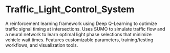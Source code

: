 # Traffic_Light_Control_System
A reinforcement learning framework using Deep Q-Learning to optimize traffic signal timing at intersections. Uses SUMO to simulate traffic flow and a neural network to learn optimal light phase selections that minimize vehicle wait times. Features customizable parameters, training/testing workflows, and visualization tools.

